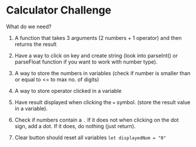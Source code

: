 # Calculator Challenge

What do we need?

1. A function that takes 3 arguments (2 numbers + 1 operator) and then returns the result
2. Have a way to click on key and create string (look into parseInt() or parseFloat function if you want to work with number type). 
3. A way to store the numbers in variables (check if number is smaller than or equal to <= to max no. of digits)
4. A way to store operator clicked in a variable
5. Have result displayed when clicking the `=` symbol. (store the result value in a variable).

6. Check if numbers contain a `.` If it does not when clicking on the dot sign, add a dot. If it does, do nothing (just return). 
7. Clear button should reset all variables `let displayedNum = "0"`